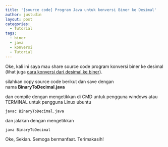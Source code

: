 ```yaml
---
title: '[source code] Program Java untuk konversi Biner ke Desimal'
author: justudin
layout: post
categories:
  - Tutorial
tags:
  - biner
  - java
  - konversi
  - Tutorial
---
```

Oke, kali ini saya mau share source code program konversi biner ke desimal (lihat juga <a href="https://justudin.com/blog/source-code-program-java-untuk-konversi-desimal-ke-biner/">cara konversi dari desimal ke biner</a>).

silahkan copy source code berikut dan save dengan nama **BinaryToDecimal.java**


<script src="https://gist.github.com/justudin/e6a6f2c5eb03c9146ba54e1df6ca6081.js"></script>

dan compile dengan mengetikkan di CMD untuk pengguna windows atau TERMINAL untuk pengguna Linux ubuntu

`javac BinaryToDecimal.java`

dan jalakan dengan mengetikkan

`java BinaryToDecimal`


Oke, Sekian. Semoga bermanfaat. Terimakasih!